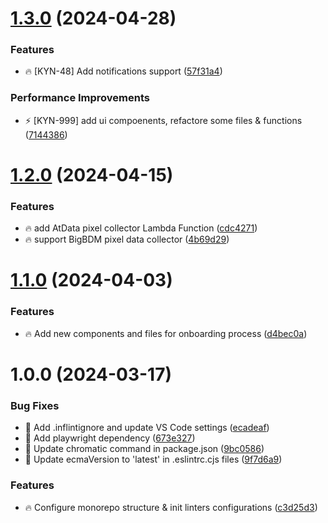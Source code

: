 # [1.3.0](https://github.com/kynesis-io/dashboard/compare/v1.2.0...v1.3.0) (2024-04-28)


### Features

* 🔥 [KYN-48] Add notifications support ([57f31a4](https://github.com/kynesis-io/dashboard/commit/57f31a4abfe81a3a44cb6bf39b7ed2808ce44a65))


### Performance Improvements

* ⚡ [KYN-999] add ui compoenents, refactore some files & functions ([7144386](https://github.com/kynesis-io/dashboard/commit/714438696b1e7baf6b3b9b212c8a47eb171f8b35))

# [1.2.0](https://github.com/kynesis-io/dashboard/compare/v1.1.0...v1.2.0) (2024-04-15)


### Features

* 🔥 add AtData pixel collector Lambda Function ([cdc4271](https://github.com/kynesis-io/dashboard/commit/cdc4271097fddaa0e7b2e589ed428064c9824ebd))
* 🔥 support BigBDM pixel data collector ([4b69d29](https://github.com/kynesis-io/dashboard/commit/4b69d29327ee9e3401def84edca1fda0e24a44b0))

# [1.1.0](https://github.com/kynesis-io/dashboard/compare/v1.0.0...v1.1.0) (2024-04-03)


### Features

* 🔥 Add new components and files for onboarding process ([d4bec0a](https://github.com/kynesis-io/dashboard/commit/d4bec0ab1128da8d8be235e1ef2e4dbf5fe37cf2))

# 1.0.0 (2024-03-17)


### Bug Fixes

* 🐞 Add .inflintignore and update VS Code settings ([ecadeaf](https://github.com/kynesis-io/dashboard/commit/ecadeaf76b2e89cc9ed77d32c9b3172359a74d0a))
* 🐞 Add playwright dependency ([673e327](https://github.com/kynesis-io/dashboard/commit/673e3278811120eebd28c4253983e0ae1f7d6249))
* 🐞 Update chromatic command in package.json ([9bc0586](https://github.com/kynesis-io/dashboard/commit/9bc058650eaf104cb44d696ced1c381d6fef4211))
* 🐞 Update ecmaVersion to 'latest' in .eslintrc.cjs files ([9f7d6a9](https://github.com/kynesis-io/dashboard/commit/9f7d6a917baad229f03957a21ef9d008e4800356))


### Features

* 🔥 Configure monorepo structure & init linters configurations ([c3d25d3](https://github.com/kynesis-io/dashboard/commit/c3d25d36e71c0e08d6d1ce507539de9dfba2074f))
